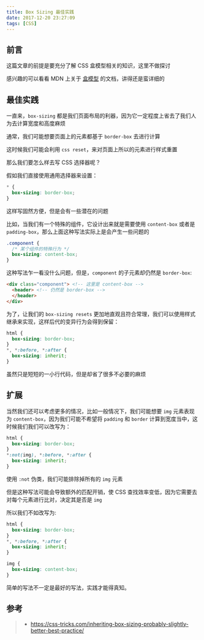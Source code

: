 ```yaml
---
title: Box Sizing 最佳实践
date: 2017-12-20 23:27:09
tags: [CSS]
---
```


## 前言

这篇文章的前提是要充分了解 CSS 盒模型相关的知识，这里不做探讨

感兴趣的可以看看 MDN 上关于 [盒模型](https://developer.mozilla.org/zh-CN/docs/Web/CSS/CSS_Box_Model/Introduction_to_the_CSS_box_model) 的文档，讲得还是蛮详细的

## 最佳实践 

一直来，`box-sizing` 都是我们页面布局的利器，因为它一定程度上省去了我们人为去计算宽度和高度麻烦

通常，我们可能想要页面上的元素都基于 `border-box` 去进行计算

这时候我们可能会利用 `css reset`，来对页面上所以的元素进行样式重置

那么我们要怎么样去写 CSS 选择器呢？

假如我们直接使用通用选择器来设置：

``` css
* {
  box-sizing: border-box;
}
```

这样写固然方便，但是会有一些潜在的问题

比如，当我们有一个特殊的组件，它设计出来就是需要使用 `content-box` 或者是 `padding-box`，那么上面这种写法实际上是会产生一些问题的

``` css
.component {
  /* 某个组件的特殊行为 */
  box-sizing: content-box;
}
```

这种写法乍一看没什么问题，但是，`component` 的子元素却仍然是 `border-box`:

``` html
<div class="component"> <!-- 这里是 content-box -->
  <header> <!-- 仍然是 border-box -->
  </header>
</div>
```

为了，让我们的 `box-sizing resets` 更加地直观且符合常理，我们可以使用样式继承来实现，这样后代的变异行为会得到保留：

``` css
html {
  box-sizing: border-box;
}
*, *:before, *:after {
  box-sizing: inherit;
}
```

虽然只是短短的一小行代码，但是却省了很多不必要的麻烦

## 扩展

当然我们还可以考虑更多的情况，比如一般情况下，我们可能想要 `img` 元素表现为 `content-box`，因为我们可能不希望将 `padding` 和 `border` 计算到宽度当中，这时候我们我们可以改写为：

``` css
html {
  box-sizing: border-box;
}
*:not(img), *:before, *:after {
  box-sizing: inherit;
}
```

使用 `:not` 伪类，我们可能排除掉所有的 `img` 元素

但是这种写法可能会导致额外的匹配开销，使 CSS 查找效率变低，因为它需要去对每个元素进行比对，决定其是否是 `img`

所以我们不如改写为:

``` css
html {
  box-sizing: border-box;
}
*, *:before, *:after {
  box-sizing: inherit;
}

img {
  box-sizing: content-box;
}
```

简单的写法不一定是最好的写法，实践才能得真知。

## 参考

> * https://css-tricks.com/inheriting-box-sizing-probably-slightly-better-best-practice/
